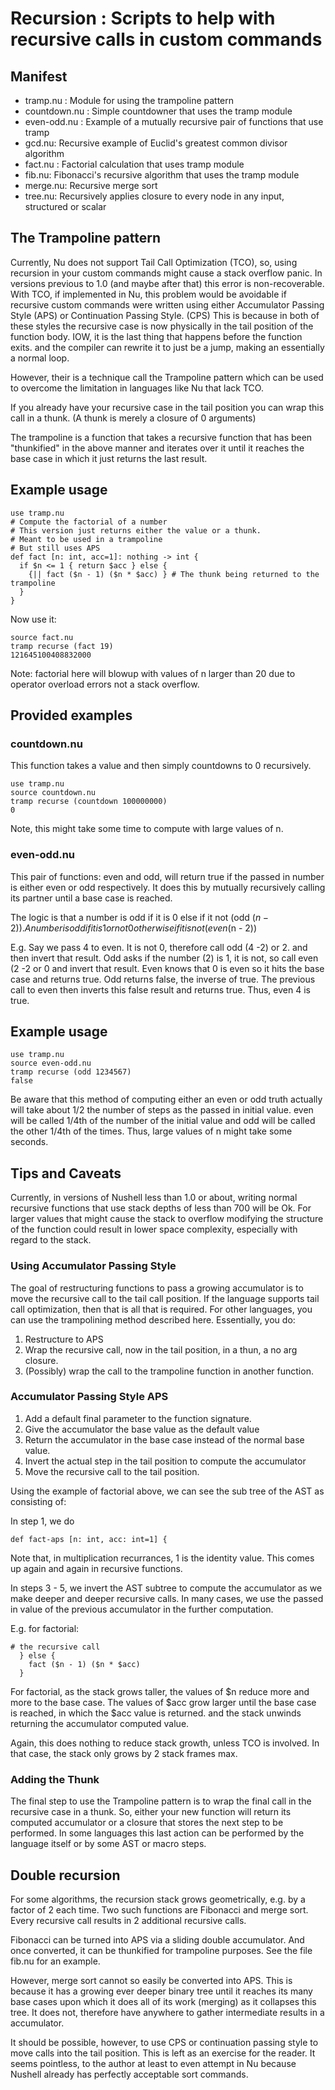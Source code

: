 # Recursion : Scripts to help with recursive calls in custom commands

## Manifest

- tramp.nu : Module for using the trampoline pattern
- countdown.nu : Simple countdowner that uses the tramp module
- even-odd.nu : Example of a mutually recursive pair of functions that use  tramp
- gcd.nu: Recursive example of Euclid's greatest common divisor algorithm
- fact.nu : Factorial calculation that uses tramp module
- fib.nu: Fibonacci's  recursive algorithm that uses the tramp module
- merge.nu: Recursive merge sort
- tree.nu: Recursively applies closure to every node in any input, structured or scalar

## The Trampoline pattern

Currently, Nu does not support Tail Call Optimization (TCO), so, using
recursion in your custom commands might cause a stack overflow panic. In versions
previous  to 1.0 (and maybe after that) this error is non-recoverable.
With TCO, if implemented in Nu, this problem would be avoidable if recursive
custom commands  were written using either Accumulator Passing Style (APS) or
Continuation Passing Style. (CPS) This is because in both of these styles
the recursive case  is now physically in the tail position of the function body.
IOW, it is the last thing  that happens before the function exits. and the
compiler can rewrite it to just be a jump, making an essentially a normal loop.

However, their is a technique call the Trampoline pattern which can be used to
overcome the limitation in languages like Nu that lack TCO.

If you already have your recursive case in the tail position you can wrap
this call in a thunk.
(A thunk  is merely a closure of 0 arguments)

The trampoline is a function that takes a recursive function that has been
"thunkified" in the above manner and iterates over it until it reaches the base
case in which it just returns the last result.


## Example usage

```nu
use tramp.nu 
# Compute the factorial of a number
# This version just returns either the value or a thunk.
# Meant to be used in a trampoline
# But still uses APS
def fact [n: int, acc=1]: nothing -> int {
  if $n <= 1 { return $acc } else {
    {|| fact ($n - 1) ($n * $acc) } # The thunk being returned to the trampoline
  }
}
```


Now use it:

```nu
source fact.nu
tramp recurse (fact 19)
121645100408832000
```


Note: factorial here will blowup with values of n larger than 20 due to operator
overload errors not a stack overflow.

## Provided examples

### countdown.nu

This function takes a value and then simply countdowns to 0 recursively.

```nu
use tramp.nu
source countdown.nu
tramp recurse (countdown 100000000)
0
```

Note, this might take some time to compute with large values of n.

### even-odd.nu

This pair of functions: even and odd,  will return true if the passed in number
is either  even or odd respectively. It does this by mutually recursively calling
its partner until a base case is reached.

The logic is that a number is odd if it is 0 else if it not (odd ($n - 2)).
A number is odd if it is 1 or not 0 otherwise if it is not (even ($n - 2))

E.g. Say we pass 4 to even.
It is not 0, therefore call odd (4 -2) or 2. and then invert that result.
Odd asks if the number (2) is 1, it is not, so call even (2 -2 or 0 and invert that result.
Even knows that 0 is even so it hits the base case and returns true.
Odd returns false, the inverse of true.
The previous call to even then inverts this false result and returns true.
Thus, even 4 is true.

## Example usage

```nu
use tramp.nu
source even-odd.nu
tramp recurse (odd 1234567)
false
```



Be aware that this method of computing  either an even or odd truth actually
will take about 1/2 the number of steps as the passed in initial value. even
will be called 1/4th of the number of the initial value and odd will
be called the other 1/4th of the times.
Thus, large values of  n might take some seconds.


## Tips and Caveats

Currently, in versions of Nushell less than 1.0 or about, writing normal
recursive functions that use stack depths of less than 700 will be Ok.
For larger values that might cause the stack to overflow modifying the structure
of the function could result in lower space complexity, especially with regard
to the stack.

### Using Accumulator Passing Style

The goal of restructuring functions to pass a growing accumulator is to move
the recursive call to the tail call position. If the language  supports
tail call optimization, then that is all that is required. For other languages,
you can use the trampolining method described here. Essentially, you do:

1. Restructure to APS
2. Wrap the recursive call, now in the tail position, in a thun, a no arg closure.
3. (Possibly) wrap the call to the trampoline function in another function.

### Accumulator Passing Style APS

1. Add a default final parameter to the function signature.
2. Give the accumulator the base value as the default value
3. Return  the accumulator in the base case instead of the normal base value.
4. Invert the actual step in the tail position to compute the accumulator
5. Move the recursive call to the tail position.

Using the example of factorial above, we can see the sub tree of the AST as
consisting of:



In step 1, we do

```nu
def fact-aps [n: int, acc: int=1] {
```

Note that, in multiplication recurrances, 1 is the identity value.
This comes up again and again in recursive functions.



In steps 3 - 5, we invert the AST subtree to compute the accumulator
as we make deeper and deeper recursive calls. In many cases, we use the passed
in value of the previous accumulator in the further computation.

E.g. for factorial:

```nu
# the recursive call
  } else {
    fact ($n - 1) ($n * $acc)
  }
```


For factorial, as the stack grows taller, the values of $n reduce more and more
to the base case. The values of $acc grow larger until the base case is
reached, in which the $acc value is returned.
and the stack unwinds returning the accumulator computed value.



Again, this does nothing to reduce stack growth, unless TCO is involved.
In that case, the  stack only grows by 2 stack frames max.

### Adding the Thunk



The final step to use the Trampoline pattern is to wrap the final call in
the recursive case in a thunk.  So, either your new function will return
its computed accumulator
 or a closure that stores the next step to be performed. In some languages
this last action can be performed by the language itself or by some AST or macro
steps.

## Double recursion

For some algorithms, the recursion stack grows geometrically, e.g. by a factor
of 2 each time. Two such functions are Fibonacci and merge sort. Every
recursive call results in 2 additional recursive calls.

Fibonacci can be turned into APS via a sliding  double accumulator.
And once converted, it can be thunkified for trampoline purposes. See the file fib.nu
for an example.

However, merge sort cannot so easily be converted into APS.
This is because it has a growing ever deeper binary tree until it reaches
its many base cases upon which it does all of its work (merging) as it collapses this
tree.
 It does not, therefore have anywhere to gather intermediate  results in a 
accumulator. 

It should be possible, however, to use CPS or continuation passing style
to move calls into the tail position. This is left as an exercise for the reader.
It seems pointless, to the author at least to even attempt in Nu because
Nushell already has perfectly acceptable sort commands.
